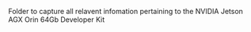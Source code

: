 Folder to capture all relavent infomation pertaining to the NVIDIA Jetson AGX Orin 64Gb Developer Kit
